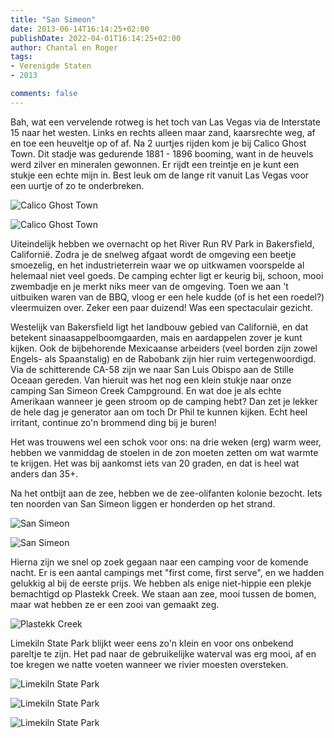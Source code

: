 ```yaml
---
title: "San Simeon"
date: 2013-06-14T16:14:25+02:00
publishDate: 2022-04-01T16:14:25+02:00
author: Chantal en Roger
tags:
- Verenigde Staten
- 2013

comments: false
---
```


Bah, wat een vervelende rotweg is het toch van Las Vegas via de Interstate 15 naar het westen. Links en rechts alleen maar zand, kaarsrechte weg, af en toe een heuveltje op of af. Na 2 uurtjes rijden kom je bij Calico Ghost Town. Dit stadje was gedurende 1881 - 1896 booming, want in de heuvels werd zilver en mineralen gewonnen. Er rijdt een treintje en je kunt een stukje een echte mijn in. Best leuk om de lange rit vanuit Las Vegas voor een uurtje of zo te onderbreken.

![Calico Ghost Town](./images/IMG_3810.JPG)

![Calico Ghost Town](./images/IMG_3797.JPG)

Uiteindelijk hebben we overnacht op het River Run RV Park in Bakersfield, Californië. Zodra je de snelweg afgaat wordt de omgeving een beetje smoezelig, en het industrieterrein waar we op uitkwamen voorspelde al helemaal niet veel goeds. De camping echter ligt er keurig bij, schoon, mooi zwembadje en je merkt niks meer van de omgeving. Toen we aan 't uitbuiken waren van de BBQ, vloog er een hele kudde (of is het een roedel?) vleermuizen over. Zeker een paar duizend! Was een spectaculair gezicht.

Westelijk van Bakersfield ligt het landbouw gebied van Californië, en dat betekent sinaasappelboomgaarden, mais en aardappelen zover je kunt kijken. Ook de bijbehorende Mexicaanse arbeiders (veel borden zijn zowel Engels- als Spaanstalig) en de Rabobank zijn hier ruim vertegenwoordigd. Via de schitterende CA-58 zijn we naar San Luis Obispo  aan de Stille Oceaan gereden. Van hieruit was het nog een klein stukje naar onze camping San Simeon Creek Campground. En wat doe je als echte Amerikaan wanneer je geen stroom op de camping hebt? Dan zet je lekker de hele dag je generator aan om toch Dr Phil te kunnen kijken. Echt heel irritant, continue zo'n brommend ding bij je buren!

Het was trouwens wel een schok voor ons: na drie weken (erg) warm weer, hebben we vanmiddag de stoelen in de zon moeten zetten om wat warmte te krijgen. Het was bij aankomst iets van 20 graden, en dat is heel wat anders dan 35+.

Na het ontbijt aan de zee, hebben we de zee-olifanten kolonie bezocht. Iets ten noorden van San Simeon liggen er honderden op het strand.

![San Simeon](./images/IMG_3628.JPG)

![San Simeon](./images/IMG_3632.JPG)

Hierna zijn we snel op zoek gegaan naar een camping voor de komende nacht. Er is een aantal campings met "first come, first serve", en we hadden gelukkig al bij de eerste prijs. We hebben als enige niet-hippie een plekje bemachtigd op Plastekk Creek. We staan aan zee, mooi tussen de bomen, maar wat hebben ze er een zooi van gemaakt zeg.

![Plastekk Creek](./images/IMG_3677.JPG)

Limekiln State Park blijkt weer eens zo'n klein en voor ons onbekend pareltje te zijn. Het pad naar de gebruikelijke waterval was erg mooi, af en toe kregen we natte voeten wanneer we rivier moesten oversteken.

![Limekiln State Park](./images/IMG_3645.JPG)

![Limekiln State Park](./images/IMG_3650.JPG)

![Limekiln State Park](./images/IMG_3672.JPG)
